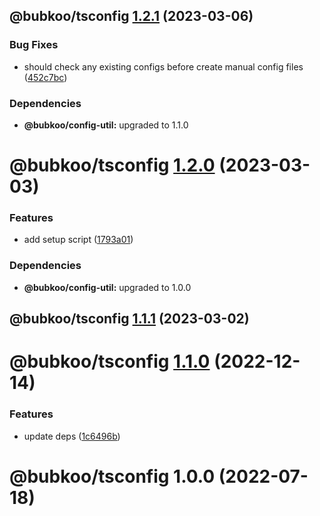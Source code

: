## @bubkoo/tsconfig [1.2.1](https://github.com/bubkoo/configs/compare/@bubkoo/tsconfig@1.2.0...@bubkoo/tsconfig@1.2.1) (2023-03-06)


### Bug Fixes

* should check any existing configs before create manual config files ([452c7bc](https://github.com/bubkoo/configs/commit/452c7bcbba7489a22cbfb099200aa3afea808213))





### Dependencies

* **@bubkoo/config-util:** upgraded to 1.1.0

# @bubkoo/tsconfig [1.2.0](https://github.com/bubkoo/configs/compare/@bubkoo/tsconfig@1.1.1...@bubkoo/tsconfig@1.2.0) (2023-03-03)


### Features

* add setup script ([1793a01](https://github.com/bubkoo/configs/commit/1793a011116b68250b262ab9ffa679b03c0aabcd))





### Dependencies

* **@bubkoo/config-util:** upgraded to 1.0.0

## @bubkoo/tsconfig [1.1.1](https://github.com/bubkoo/configs/compare/@bubkoo/tsconfig@1.1.0...@bubkoo/tsconfig@1.1.1) (2023-03-02)

# @bubkoo/tsconfig [1.1.0](https://github.com/bubkoo/configs/compare/@bubkoo/tsconfig@1.0.0...@bubkoo/tsconfig@1.1.0) (2022-12-14)


### Features

* update deps ([1c6496b](https://github.com/bubkoo/configs/commit/1c6496b5683e138e66529a7e51f7b4cd788676b8))

# @bubkoo/tsconfig 1.0.0 (2022-07-18)

